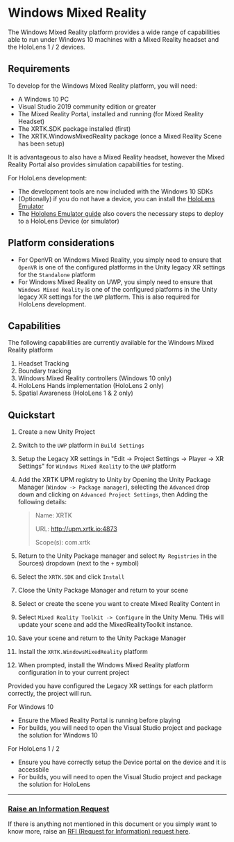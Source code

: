 # Windows Mixed Reality

The Windows Mixed Reality platform provides a wide range of capabilities able to run under Windows 10 machines with a Mixed Reality headset and the HoloLens 1 / 2 devices.

## Requirements

To develop for the Windows Mixed Reality platform, you will need:

* A Windows 10 PC
* Visual Studio 2019 community edition or greater
* The Mixed Reality Portal, installed and running (for Mixed Reality Headset)
* The XRTK.SDK package installed (first)
* The XRTK.WindowsMixedReality package (once a Mixed Reality Scene has been setup)

It is advantageous to also have a Mixed Reality headset, however the Mixed Reality Portal also provides simulation capabilities for testing.

For HoloLens development:

* The development tools are now included with the Windows 10 SDKs
* (Optionally) if you do not have a device, you can install the [HoloLens Emulator](https://docs.microsoft.com/en-us/windows/mixed-reality/develop/platform-capabilities-and-apis/using-the-hololens-emulator)
* The [Hololens Emulator guide](https://docs.microsoft.com/en-us/windows/mixed-reality/develop/platform-capabilities-and-apis/using-the-hololens-emulator) also covers the necessary steps to deploy to a HoloLens Device (or simulator)

## Platform considerations

* For OpenVR on Windows Mixed Reality, you simply need to ensure that `OpenVR` is one of the configured platforms in the Unity legacy XR settings for the `Standalone` platform
* For Windows Mixed Reality on UWP, you simply need to ensure that `Windows Mixed Reality` is one of the configured platforms in the Unity legacy XR settings for the `UWP` platform. This is also required for HoloLens development.


## Capabilities

The following capabilities are currently available for the Windows Mixed Reality platform

1. Headset Tracking
2. Boundary tracking
3. Windows Mixed Reality controllers (Windows 10 only)
4. HoloLens Hands implementation (HoloLens 2 only)
5. Spatial Awareness (HoloLens 1 & 2 only)

## Quickstart

1. Create a new Unity Project
2. Switch to the `UWP` platform in `Build Settings`
2. Setup the Legacy XR settings in "Edit -> Project Settings -> Player -> XR Settings" for `Windows Mixed Reality` to the `UWP` platform
3. Add the XRTK UPM registry to Unity by Opening the Unity Package Manager (`Window -> Package manager`), selecting the `Advanced` drop down and clicking on `Advanced Project Settings`, then Adding the following details:

    > Name: XRTK
    >
    > URL: http://upm.xrtk.io:4873
    >
    > Scope(s): com.xrtk

4. Return to the Unity Package manager and select `My Registries` in the Sources) dropdown (next to the `+` symbol)
5. Select the `XRTK.SDK` and click `Install`
6. Close the Unity Package Manager and return to your scene
7. Select or create the scene you want to create Mixed Reality Content in
8. Select `Mixed Reality Toolkit -> Configure` in the Unity Menu. THis will update your scene and add the MixedRealityToolkit instance.
9. Save your scene and return to the Unity Package Manager
10. Install the `XRTK.WindowsMixedReality` platform
11. When prompted, install the Windows Mixed Reality platform configuration in to your current project


Provided you have configured the Legacy XR settings for each platform correctly, the project will run.

For Windows 10

* Ensure the Mixed Reality Portal is running before playing
* For builds, you will need to open the Visual Studio project and package the solution for Windows 10

For HoloLens 1 / 2

* Ensure you have correctly setup the Device portal on the device and it is accessbile
* For builds, you will need to open the Visual Studio project and package the solution for HoloLens

---

### [**Raise an Information Request**](https://github.com/XRTK/XRTK-Core/issues/new?assignees=&labels=question&template=request_for_information.md&title=)

If there is anything not mentioned in this document or you simply want to know more, raise an [RFI (Request for Information) request here](https://github.com/XRTK/XRTK-Core/issues/new?assignees=&labels=question&template=request_for_information.md&title=).
